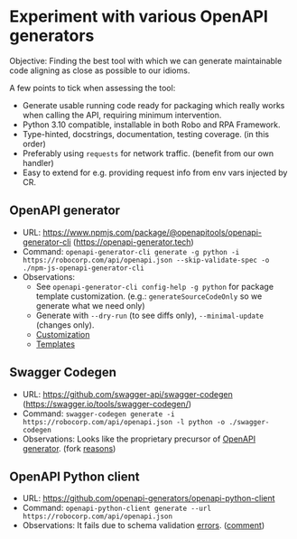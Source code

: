 # Experiment with various OpenAPI generators

Objective: Finding the best tool with which we can generate maintainable code aligning
as close as possible to our idioms.

A few points to tick when assessing the tool:
- Generate usable running code ready for packaging which really works when calling the
  API, requiring minimum intervention.
- Python 3.10 compatible, installable in both Robo and RPA Framework.
- Type-hinted, docstrings, documentation, testing coverage. (in this order)
- Preferably using `requests` for network traffic. (benefit from our own handler)
- Easy to extend for e.g. providing request info from env vars injected by CR.

## OpenAPI generator

- URL: https://www.npmjs.com/package/@openapitools/openapi-generator-cli
  (https://openapi-generator.tech)
- Command: `openapi-generator-cli generate -g python -i https://robocorp.com/api/openapi.json --skip-validate-spec -o ./npm-js-openapi-generator-cli`
- Observations:
  - See `openapi-generator-cli config-help -g python` for package template
    customization. (e.g.: `generateSourceCodeOnly` so we generate what we need only)
  - Generate with `--dry-run` (to see diffs only), `--minimal-update` (changes only).
  - [Customization](https://github.com/OpenAPITools/openapi-generator/blob/master/docs/customization.md)
  - [Templates](https://github.com/OpenAPITools/openapi-generator/tree/master/modules/openapi-generator/src/main/resources/python)

## Swagger Codegen

- URL: https://github.com/swagger-api/swagger-codegen
  (https://swagger.io/tools/swagger-codegen/)
- Command: `swagger-codegen generate -i https://robocorp.com/api/openapi.json -l python -o ./swagger-codegen`
- Observations: Looks like the proprietary precursor of
  [OpenAPI generator](#openapi-generator). (fork
  [reasons](https://github.com/OpenAPITools/openapi-generator/blob/master/docs/qna.md))  

## OpenAPI Python client

- URL: https://github.com/openapi-generators/openapi-python-client
- Command: `openapi-python-client generate --url https://robocorp.com/api/openapi.json`
- Observations: It fails due to schema validation [errors](./openapi-errors.txt).
  ([comment](https://github.com/openapi-generators/openapi-python-client/issues/107#issuecomment-1766614815))
